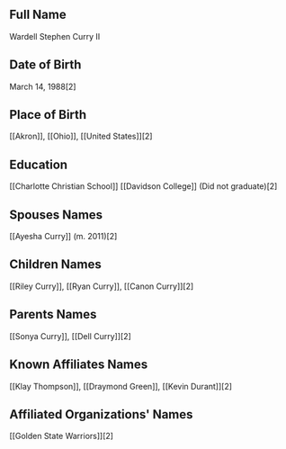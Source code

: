 ## Full Name
Wardell Stephen Curry II

## Date of Birth
March 14, 1988[2]

## Place of Birth
[[Akron]], [[Ohio]], [[United States]][2]

## Education
[[Charlotte Christian School]]
[[Davidson College]] (Did not graduate)[2]

## Spouses Names
[[Ayesha Curry]] (m. 2011)[2]

## Children Names
[[Riley Curry]], [[Ryan Curry]], [[Canon Curry]][2]

## Parents Names
[[Sonya Curry]], [[Dell Curry]][2]

## Known Affiliates Names
[[Klay Thompson]], [[Draymond Green]], [[Kevin Durant]][2]

## Affiliated Organizations' Names
[[Golden State Warriors]][2]

